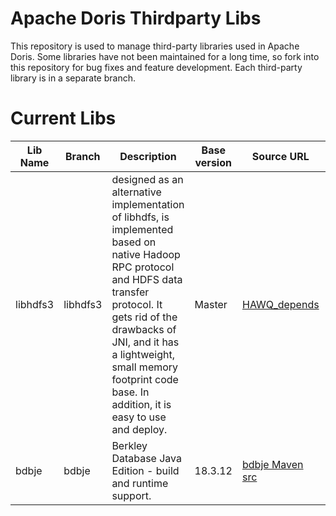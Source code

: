<!--
Licensed to the Apache Software Foundation (ASF) under one
or more contributor license agreements.  See the NOTICE file
distributed with this work for additional information
regarding copyright ownership.  The ASF licenses this file
to you under the Apache License, Version 2.0 (the
"License"); you may not use this file except in compliance
with the License.  You may obtain a copy of the License at

  http://www.apache.org/licenses/LICENSE-2.0

Unless required by applicable law or agreed to in writing,
software distributed under the License is distributed on an
"AS IS" BASIS, WITHOUT WARRANTIES OR CONDITIONS OF ANY
KIND, either express or implied.  See the License for the
specific language governing permissions and limitations
under the License.
-->

# Apache Doris Thirdparty Libs

This repository is used to manage third-party libraries used in Apache Doris. Some libraries have not been maintained for a long time, so fork into this repository for bug fixes and feature development. Each third-party library is in a separate branch.

# Current Libs

| Lib Name | Branch   | Description                                                  | Base version | Source URL                                                   | Latest Tag | CHANGELOG|
| -------- | -------- | ------------------------------------------------------------ | ------------ | ------------------------------------------------------------ | ---------- | --- |
| libhdfs3 | libhdfs3 | designed as an alternative implementation of libhdfs, is implemented based on native Hadoop RPC protocol and HDFS data transfer protocol. It gets rid of the drawbacks of JNI, and it has a lightweight, small memory footprint code base. In addition, it is easy to use and deploy. | Master       | [HAWQ_depends](https://github.com/apache/hawq/tree/master/depends/libhdfs3) | libhdfs3-v2.3.3     | [CHANGELOG](https://github.com/apache/doris-thirdparty/blob/libhdfs3/CHANGELOG.md) |
| bdbje    | bdbje    | Berkley Database Java Edition - build and runtime support.   | 18.3.12      | [bdbje Maven src](https://search.maven.org/artifact/com.sleepycat/je/18.3.12/jar) | bdbje-18.3.13-doris-snapshot    | [CHANGELOG](https://github.com/apache/doris-thirdparty/blob/bdbje/CHANGELOG.md) |
